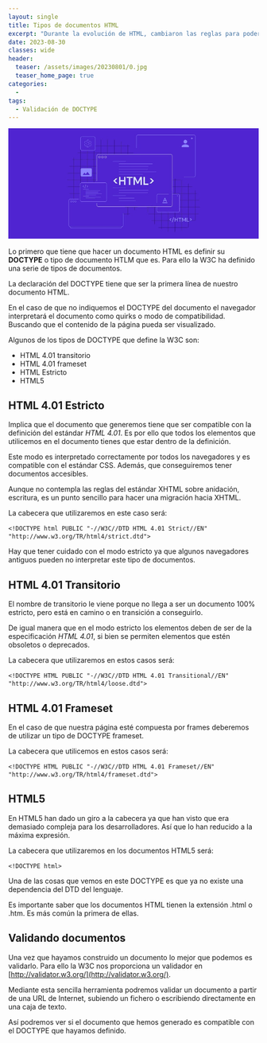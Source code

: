 ```yaml
---
layout: single
title: Tipos de documentos HTML
excerpt: "Durante la evolución de HTML, cambiaron las reglas para poder estructurar los diferentes archivos .html, desde los elementos, la estructura del DOCTYPE en sí mismo, además de esto, hay una herramienta para saber que versión de HTML está estructurada un sitio web."
date: 2023-08-30
classes: wide
header:
  teaser: /assets/images/20230801/0.jpg
  teaser_home_page: true
categories:
  - 
tags:
  - Validación de DOCTYPE
---
```


![](/assets/images/20230801/0.jpg)

Lo primero que tiene que hacer un documento HTML es definir su **DOCTYPE** o tipo de documento HTLM que es. Para ello la W3C ha definido una serie de tipos de documentos.

La declaración del DOCTYPE tiene que ser la primera línea de nuestro documento HTML.

En el caso de que no indiquemos el DOCTYPE del documento el navegador interpretará el documento como quirks o modo de compatibilidad. Buscando que el contenido de la página pueda ser visualizado.

Algunos de los tipos de DOCTYPE que define la W3C son:

* HTML 4.01 transitorio
* HTML 4.01 frameset
* HTML Estricto
* HTML5

## HTML 4.01 Estricto

Implica que el documento que generemos tiene que ser compatible con la definición del estándar *HTML 4.01*. Es por ello que todos los elementos que utilicemos en el documento tienes que estar dentro de la definición.

Este modo es interpretado correctamente por todos los navegadores y es compatible con el estándar CSS. Además, que conseguiremos tener documentos accesibles.

Aunque no contempla las reglas del estándar XHTML sobre anidación, escritura, es un punto sencillo para hacer una migración hacia XHTML.

La cabecera que utilizaremos en este caso será:

~~~
<!DOCTYPE html PUBLIC "-//W3C//DTD HTML 4.01 Strict//EN" "http://www.w3.org/TR/html4/strict.dtd">
~~~

Hay que tener cuidado con el modo estricto ya que algunos navegadores antiguos pueden no interpretar este tipo de documentos.

## HTML 4.01 Transitorio

El nombre de transitorio le viene porque no llega a ser un documento 100% estricto, pero está en camino o en transición a conseguirlo.

De igual manera que en el modo estricto los elementos deben de ser de la especificación *HTML 4.01*, si bien se permiten elementos que estén obsoletos o deprecados.

La cabecera que utilizaremos en estos casos será:

~~~
<!DOCTYPE HTML PUBLIC "-//W3C//DTD HTML 4.01 Transitional//EN" "http://www.w3.org/TR/html4/loose.dtd">
~~~

## HTML 4.01 Frameset

En el caso de que nuestra página esté compuesta por frames deberemos de utilizar un tipo de DOCTYPE frameset.

La cabecera que utilicemos en estos casos será:

~~~
<!DOCTYPE HTML PUBLIC "-//W3C//DTD HTML 4.01 Frameset//EN"
"http://www.w3.org/TR/html4/frameset.dtd">
~~~

## HTML5

En HTML5 han dado un giro a la cabecera ya que han visto que era demasiado compleja para los desarrolladores. Así que lo han reducido a la máxima expresión.

La cabecera que utilizaremos en los documentos HTML5 será:

~~~
<!DOCTYPE html>
~~~

Una de las cosas que vemos en este DOCTYPE es que ya no existe una dependencia del DTD del lenguaje.

Es importante saber que los documentos HTML tienen la extensión .html o .htm. Es más común la primera de ellas.

## Validando documentos

Una vez que hayamos construido un documento lo mejor que podemos es validarlo. Para ello la W3C nos proporciona un validador en [http://validator.w3.org/](http://validator.w3.org/).

Mediante esta sencilla herramienta podremos validar un documento a partir de una URL de Internet, subiendo un fichero o escribiendo directamente en una caja de texto.

Así podremos ver si el documento que hemos generado es compatible con el DOCTYPE que hayamos definido.